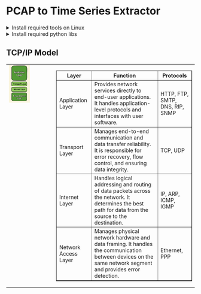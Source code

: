 # PCAP to Time Series Extractor

<details>

<summary>Install required tools on Linux</summary>

### For Ubuntu 18.04, 20.04, 22.04

```bash
sudo apt-get update
```
</details>


<details>

<summary>Install required python libs</summary>

### pip install
```bash
pip install -r requirements.txt
python3 setup.py install
```

### conda install
```bash
conda config --add channels conda-forge
conda install --file requirements_conda.txt
python3 setup.py install
```

</details>


## TCP/IP Model
<table>
  <tr>
    <td style="width: 25%; vertical-align: top;">
      <img src="./assets/tcp-ip-model.png" width="50%" height="auto" alt="TCP-IP-Model"/>
    </td>
    <td style="width: 75%;">
      <table border="1">
        <thead>
          <tr>
            <th>Layer</th>
            <th>Function</th>
            <th>Protocols</th>
          </tr>
        </thead>
        <tbody>
          <tr>
            <td>Application Layer</td>
            <td>Provides network services directly to end-user applications. It handles application-level protocols and interfaces with user software.</td>
            <td>HTTP, FTP, SMTP, DNS, RIP, SNMP</td>
          </tr>
          <tr>
            <td>Transport Layer</td>
            <td>Manages end-to-end communication and data transfer reliability. It is responsible for error recovery, flow control, and ensuring data integrity.</td>
            <td>TCP, UDP</td>
          </tr>
          <tr>
            <td>Internet Layer</td>
            <td>Handles logical addressing and routing of data packets across the network. It determines the best path for data from the source to the destination.</td>
            <td>IP, ARP, ICMP, IGMP</td>
          </tr>
          <tr>
            <td>Network Access Layer</td>
            <td>Manages physical network hardware and data framing. It handles the communication between devices on the same network segment and provides error detection.</td>
            <td>Ethernet, PPP</td>
          </tr>
        </tbody>
      </table>
    </td>
  </tr>
</table>

